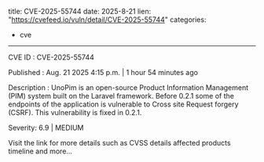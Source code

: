  
title: CVE-2025-55744
date: 2025-8-21
lien: "https://cvefeed.io/vuln/detail/CVE-2025-55744"
categories:
  - cve
---

CVE ID : CVE-2025-55744

Published :  Aug. 21
2025
4:15 p.m. | 1 hour
54 minutes ago

Description : UnoPim is an open-source Product Information Management (PIM) system built on the Laravel framework. Before 0.2.1
some of the endpoints of the application is vulnerable to Cross site Request forgery (CSRF). This vulnerability is fixed in 0.2.1.

Severity: 6.9 | MEDIUM

Visit the link for more details
such as CVSS details
affected products
timeline
and more...
